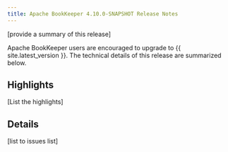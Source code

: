 ```yaml
---
title: Apache BookKeeper 4.10.0-SNAPSHOT Release Notes
---
```


[provide a summary of this release]

Apache BookKeeper users are encouraged to upgrade to {{ site.latest_version }}. The technical details of this release are summarized
below.

## Highlights

[List the highlights]

## Details

[list to issues list]

